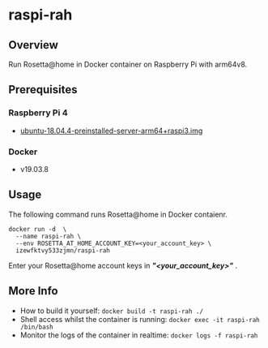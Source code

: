 # raspi-rah
## Overview
Run Rosetta@home in Docker container on Raspberry Pi with arm64v8.



## Prerequisites
### Raspberry Pi 4
 - [ubuntu-18.04.4-preinstalled-server-arm64+raspi3.img](https://ubuntu.com/download/raspberry-pi)

### Docker
 - v19.03.8



## Usage
The following command runs Rosetta@home in Docker contaienr.

```
docker run -d  \
  --name raspi-rah \
  --env ROSETTA_AT_HOME_ACCOUNT_KEY=<your_account_key> \
  izewfktvy533zjmn/raspi-rah
```

Enter your Rosetta@home account keys in _**"\<your_account_key\>"**_ .


## More Info
- How to build it yourself: ```docker build -t raspi-rah ./```
- Shell access whilst the container is running: ```docker exec -it raspi-rah /bin/bash```
- Monitor the logs of the container in realtime: ```docker logs -f raspi-rah```

